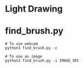 # Light Drawing

# find_brush.py

```
# To use webcam
python3 find_brush.py -c 

# To use an image
python3 find_brush.py -i IMAGE_SRC
```

